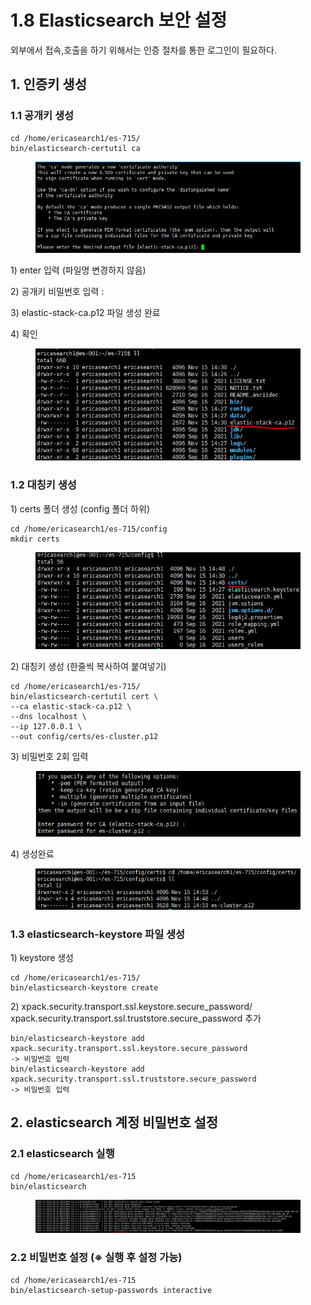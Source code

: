 # 1.8 Elasticsearch 보안 설정

외부에서 접속,호출을  하기 위해서는 인증 절차를 통한 로그인이 필요하다.

## 1. 인증키 생성

### 1.1 공개키 생성

```
cd /home/ericasearch1/es-715/
bin/elasticsearch-certutil ca
```

<figure><img src="../.gitbook/assets/Image.png" alt=""><figcaption></figcaption></figure>

1\) enter 입력 (파일명 변경하지 않음)

2\) 공개키 비밀번호 입력 :&#x20;

3\) elastic-stack-ca.p12 파일 생성 완료

4\) 확인

<figure><img src="../.gitbook/assets/image (35).png" alt=""><figcaption></figcaption></figure>

### 1.2 대칭키 생성

1\) certs 폴더 생성 (config 폴더 하위)

```
cd /home/ericasearch1/es-715/config
mkdir certs
```

<figure><img src="../.gitbook/assets/image (23).png" alt=""><figcaption></figcaption></figure>

2\) 대칭키 생성  (한줄씩 복사하여 붙여넣기)

```
cd /home/ericasearch1/es-715/
bin/elasticsearch-certutil cert \
--ca elastic-stack-ca.p12 \
--dns localhost \
--ip 127.0.0.1 \
--out config/certs/es-cluster.p12
```

3\) 비밀번호 2회 입력

<figure><img src="../.gitbook/assets/image (34).png" alt=""><figcaption></figcaption></figure>

4\) 생성완료

<figure><img src="../.gitbook/assets/image (18).png" alt=""><figcaption></figcaption></figure>

### 1.3 elasticsearch-keystore 파일 생성

1\) keystore 생성

```
cd /home/ericasearch1/es-715/
bin/elasticsearch-keystore create
```

2\) xpack.security.transport.ssl.keystore.secure\_password/ xpack.security.transport.ssl.truststore.secure\_password 추가

```
bin/elasticsearch-keystore add xpack.security.transport.ssl.keystore.secure_password
-> 비밀번호 입력
bin/elasticsearch-keystore add xpack.security.transport.ssl.truststore.secure_password
-> 비밀번호 입력
```

## 2. elasticsearch 계정 비밀번호 설정

### 2.1 elasticsearch 실행

```
cd /home/ericasearch1/es-715
bin/elasticsearch
```

<figure><img src="../.gitbook/assets/image (36).png" alt=""><figcaption></figcaption></figure>

### 2.2 비밀번호 설정 (※ 실행 후 설정 가능)

```
cd /home/ericasearch1/es-715
bin/elasticsearch-setup-passwords interactive
```


